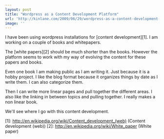 ```yaml
---
layout: post
title: "Wordpress as a Content Development Platform"
url: 'http://kinlane.com/2009/06/29/wordpress-as-a-content-development-platform/'
image: ''
---
```


I have been using wordpress installations for [content development][1]. I am working on a couple of books and whitepapers.

The [white papers][2] should be much shorter than the books. However the platform seems to work with my way of evolving the content for these papers and books.

Even one book I am making public as I am writing it. Just because it is a hobby project. I like the blog format because it organizes things by date as I write them. I can also categorize them.

Then I can write more linear pages and pull together the different areas. I also like the linking in between topics and pulling together. I really makes a non linear book.

We'll see where I go with this content development.

   [1]: http://en.wikipedia.org/wiki/Content_development_(web) (Content development (web))
   [2]: http://en.wikipedia.org/wiki/White_paper (White paper)

